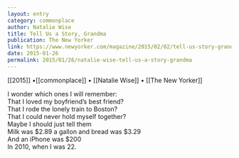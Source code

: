 ```yaml
---
layout: entry
category: commonplace
author: Natalie Wise
title: Tell Us a Story, Grandma
publication: The New Yorker
link: https://www.newyorker.com/magazine/2015/02/02/tell-us-story-grandma
date: 2015-01-26
permalink: 2015/01/26/natalie-wise-tell-us-a-story-grandma
---
```


[[2015]] •[[commonplace]] • [[Natalie Wise]] • [[The New Yorker]]

I wonder which ones I will remember:
<br>That I loved my boyfriend’s best friend?
<br>That I rode the lonely train to Boston?
<br>That I could never hold myself together?
<br>Maybe I should just tell them
<br>Milk was $2.89 a gallon and bread was $3.29
<br>And an iPhone was $200
<br>In 2010, when I was 22. 
